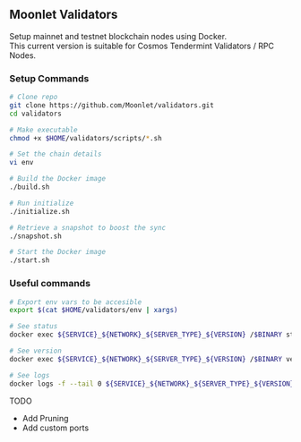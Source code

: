 ## Moonlet Validators

Setup mainnet and testnet blockchain nodes using Docker. \
This current version is suitable for Cosmos Tendermint Validators / RPC Nodes.

### Setup Commands

```sh
# Clone repo
git clone https://github.com/Moonlet/validators.git
cd validators

# Make executable
chmod +x $HOME/validators/scripts/*.sh

# Set the chain details
vi env

# Build the Docker image
./build.sh

# Run initialize
./initialize.sh

# Retrieve a snapshot to boost the sync
./snapshot.sh

# Start the Docker image
./start.sh
```

### Useful commands

```sh
# Export env vars to be accesible
export $(cat $HOME/validators/env | xargs)

# See status
docker exec ${SERVICE}_${NETWORK}_${SERVER_TYPE}_${VERSION} /$BINARY status | jq

# See version
docker exec ${SERVICE}_${NETWORK}_${SERVER_TYPE}_${VERSION} /$BINARY version

# See logs
docker logs -f --tail 0 ${SERVICE}_${NETWORK}_${SERVER_TYPE}_${VERSION}
```

TODO

- Add Pruning
- Add custom ports
